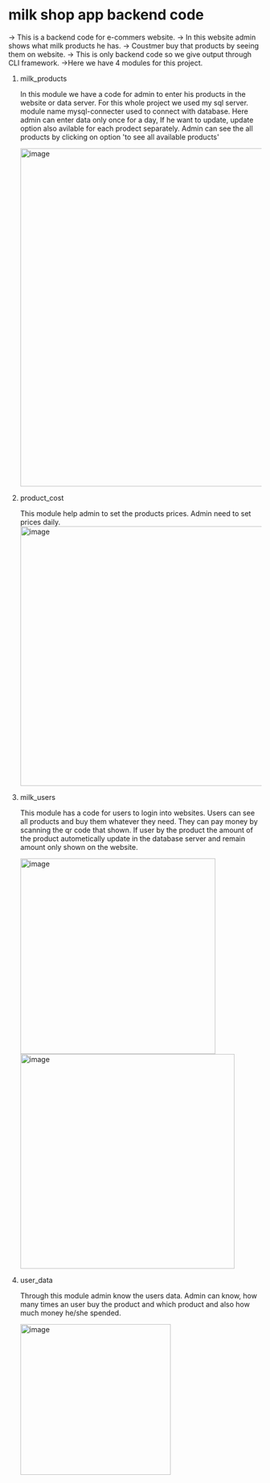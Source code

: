 # milk shop app backend code
-> This is a backend code for e-commers website.
-> In this website admin shows what milk products he has.
-> Coustmer buy that products by seeing them on website.
-> This is only backend code so we give output through CLI framework.
->Here we have 4 modules for this project.
1) milk_products
   
   In this module we have a code for admin to enter his products in the website or data server.
   For this whole project we used my sql server.
   module name mysql-connecter used to connect with database.
   Here admin can enter data only once for a day, If he want to update, update option also avilable for each prodect 
   separately.
   Admin can see the all products by clicking on option 'to see all available products'
     
   <img width="671" alt="image" src="https://github.com/user-attachments/assets/ecb33100-705b-407b-9821-6b09cd033129" />

2) product_cost

   This module help admin to set the products prices.
   Admin need to set prices daily.
   <img width="515" alt="image" src="https://github.com/user-attachments/assets/321e98c8-ed8c-4bf1-986b-31a4cddcaacf" />

3) milk_users

   This module has a code for users to login into websites.
   Users can see all products and buy them whatever they need.
   They can pay money by scanning the qr code that shown.
   If user by the product the amount of the product autometically update in the database server and remain amount only shown 
   on the website.

   <img width="388" alt="image" src="https://github.com/user-attachments/assets/5cdd69b0-9608-4113-b835-fc984c13c18c" />
   <img width="426" alt="image" src="https://github.com/user-attachments/assets/298ce839-7344-43f3-9c20-5b89b8f642c3" />

4) user_data

   Through this module admin know the users data.
   Admin can know, how many times an user buy the product and which product and also how much money he/she spended.

    <img width="299" alt="image" src="https://github.com/user-attachments/assets/97c71d34-c396-41b9-97e4-584d9c28b968" />

   
   


   
   
